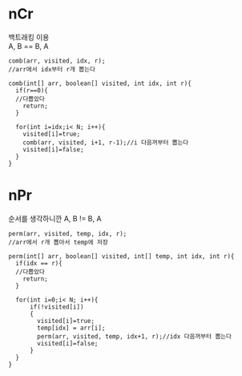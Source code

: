 # nCr
백트래킹 이용  
A, B == B, A

    comb(arr, visited, idx, r);
    //arr에서 idx부터 r개 뽑는다

    comb(int[] arr, boolean[] visited, int idx, int r){
      if(r==0){
      //다뽑았다
        return;
      }

      for(int i=idx;i< N; i++){
        visited[i]=true;
        comb(arr, visited, i+1, r-1);//i 다음꺼부터 뽑는다
        visited[i]=false;
      }
    }

# nPr
순서를 생각하니깐 A, B != B, A

    perm(arr, visited, temp, idx, r);
    //arr에서 r개 뽑아서 temp에 저장

    perm(int[] arr, boolean[] visited, int[] temp, int idx, int r){
      if(idx == r){
      //다뽑았다
        return;
      }

      for(int i=0;i< N; i++){
          if(!visited[i])
          {
            visited[i]=true;
            temp[idx] = arr[i];
            perm(arr, visited, temp, idx+1, r);//idx 다음꺼부터 뽑는다
            visited[i]=false;
          }
      }
    }
